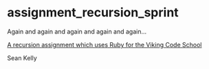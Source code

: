 # assignment_recursion_sprint
Again and again and again and again and again...

[A recursion assignment which uses Ruby for the Viking Code School](http://www.vikingcodeschool.com)

Sean Kelly
